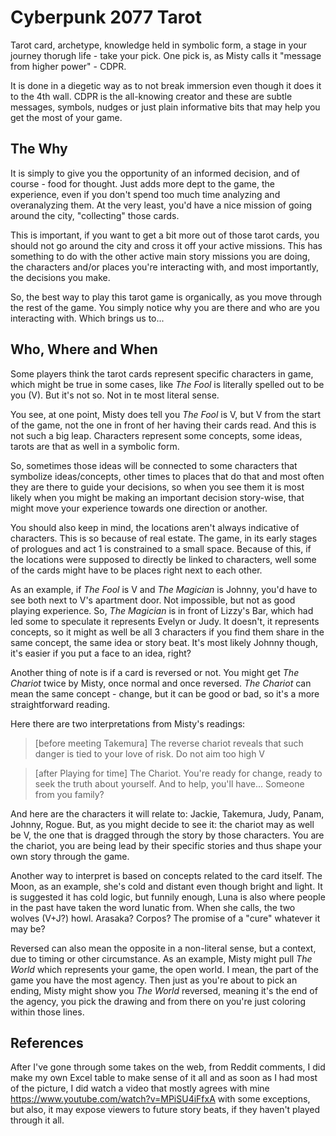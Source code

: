 # Cyberpunk 2077 Tarot

Tarot card, archetype, knowledge held in symbolic form, a stage in your journey thorugh life - take your pick.
One pick is, as Misty calls it "message from higher power" - CDPR.

It is done in a diegetic way as to not break immersion even though it does it to the 4th wall.
CDPR is the all-knowing creator and these are subtle messages, symbols, nudges or just plain informative bits that may
help you get the most of your game.

## The Why

It is simply to give you the opportunity of an informed decision, and of course - food for thought.
Just adds more dept to the game, the experience, even if you don't spend too much time analyzing and overanalyzing them.
At the very least, you'd have a nice mission of going around the city, "collecting" those cards.

This is important, if you want to get a bit more out of those tarot cards, you should not go around the city and
cross it off your active missions. This has something to do with the other active main story missions you are doing,
the characters and/or places you're interacting with, and most importantly, the decisions you make.

So, the best way to play this tarot game is organically, as you move through the rest of the game. You simply notice
why you are there and who are you interacting with. Which brings us to...

## Who, Where and When

Some players think the tarot cards represent specific characters in game, which might be true in some cases, like
_The Fool_ is literally spelled out to be you (V). But it's not so. Not in te most literal sense.

You see, at one point, Misty does tell you _The Fool_ is V, but V from the start of the game, not the one in front
of her having their cards read. And this is not such a big leap. Characters represent some concepts, some ideas,
tarots are that as well in a symbolic form.

So, sometimes those ideas will be connected to some characters that symbolize ideas/concepts, other times to places
that do that and most often they are there to guide your decisions, so when you see them it is most likely when you
might be making an important decision story-wise, that might move your experience towards one direction or another.

You should also keep in mind, the locations aren't always indicative of characters. This is so because of real estate.
The game, in its early stages of prologues and act 1 is constrained to a small space. Because of this, if the
locations were supposed to directly be linked to characters, well some of the cards might have to be places right
next to each other.

As an example, if _The Fool_ is V and _The Magician_ is Johnny, you'd have to see both next to V's
apartment door. Not impossible, but not as good playing experience. So, _The Magician_ is in front of Lizzy's Bar,
which had led some to speculate it represents Evelyn or Judy. It doesn't, it represents concepts, so it might as well be
all 3 characters if you find them share in the same concept, the same idea or story beat. It's most likely Johnny
though, it's easier if you put a face to an idea, right?

Another thing of note is if a card is reversed or not. You might get _The Chariot_ twice by Misty, once normal and once
reversed. _The Chariot_ can mean the same concept - change, but it can be good or bad, so it's a more straightforward
reading.

Here there are two interpretations from Misty's readings:

> [before meeting Takemura] The reverse chariot reveals that such danger is tied to your love of risk. Do not aim too high V

> [after Playing for time] The Chariot. You're ready for change, ready to seek the truth about yourself. And to help, you'll have... Someone from you family?

And here are the characters it will relate to: Jackie, Takemura, Judy, Panam, Johnny, Rogue. 
But, as you might decide to see it: the chariot may as well be V, the one that is dragged through the story by those characters.
You are the chariot, you are being lead by their specific stories and thus shape your own story through the game.


Another way to interpret is based on concepts related to the card itself.
The Moon, as an example, she's cold and distant even though bright and light. It is suggested it has cold logic, but funnily enough, 
Luna is also where people in the past have taken the word lunatic from.
When she calls, the two wolves (V+J?) howl. Arasaka? Corpos? The promise of a "cure" whatever it may be?

Reversed can also mean the opposite in a non-literal sense, but a context, due to timing or other circumstance.
As an example, Misty might pull _The World_ which represents your game, the open world. I mean, the part of the game you
have the most agency. Then just as you're about to pick an ending, Misty might show you _The World_ reversed, meaning
it's the end of the agency, you pick the drawing and from there on you're just coloring within those lines.

## References

After I've gone through some takes on the web, from Reddit comments, I did make my own Excel table to make sense of
it all and as soon as I had most of the picture, I did watch a video that mostly agrees with
mine https://www.youtube.com/watch?v=MPiSU4iFfxA
with some exceptions, but also, it may expose viewers to future story beats, if they haven't played through it all.
